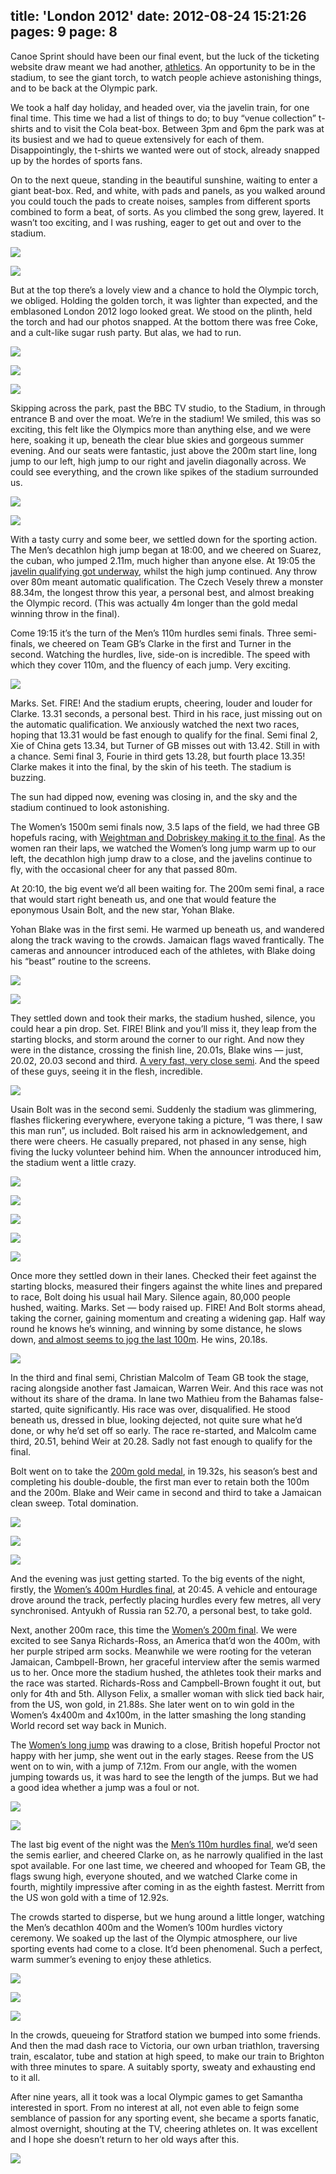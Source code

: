 title: 'London 2012'
date: 2012-08-24 15:21:26
pages: 9
page: 8
---

Canoe Sprint should have been our final event, but the luck of the ticketing website draw meant we had another, [athletics](http://www.bbc.co.uk/sport/olympics/2012/schedule-results/athletics/20120808#start-time-1800). An opportunity to be in the stadium, to see the giant torch, to watch people achieve astonishing things, and to be back at the Olympic park.

We took a half day holiday, and headed over, via the javelin train, for one final time. This time we had a list of things to do; to buy “venue collection” t-shirts and to visit the Cola beat-box. Between 3pm and 6pm the park was at its busiest and we had to queue extensively for each of them. Disappointingly, the t-shirts we wanted were out of stock, already snapped up by the hordes of sports fans.

On to the next queue, standing in the beautiful sunshine, waiting to enter a giant beat-box. Red, and white, with pads and panels, as you walked around you could touch the pads to create noises, samples from different sports combined to form a beat, of sorts. As you climbed the song grew, layered. It wasn’t too exciting, and I was rushing, eager to get out and over to the stadium.

[![](http://host.trivialbeing.org/up/small/olympics-083.jpg)](http://host.trivialbeing.org/up/olympics-083.jpg)

[![](http://host.trivialbeing.org/up/small/olympics-084.jpg)](http://host.trivialbeing.org/up/olympics-084.jpg)

But at the top there’s a lovely view and a chance to hold the Olympic torch, we obliged. Holding the golden torch, it was lighter than expected, and the emblasoned London 2012 logo looked great. We stood on the plinth, held the torch and had our photos snapped. At the bottom there was free Coke, and a cult-like sugar rush party. But alas, we had to run.

[![](http://host.trivialbeing.org/up/small/olympics-086.jpg)](http://host.trivialbeing.org/up/olympics-086.jpg)

[![](http://host.trivialbeing.org/up/small/olympics-087.jpg)](http://host.trivialbeing.org/up/olympics-087.jpg)

[![](http://host.trivialbeing.org/up/small/olympics-089.jpg)](http://host.trivialbeing.org/up/olympics-089.jpg)

Skipping across the park, past the BBC TV studio, to the Stadium, in through entrance B and over the moat. We’re in the stadium! We smiled, this was so exciting, this felt like the Olympics more than anything else, and we were here, soaking it up, beneath the clear blue skies and gorgeous summer evening. And our seats were fantastic, just above the 200m start line, long jump to our left, high jump to our right and javelin diagonally across. We could see everything, and the crown like spikes of the stadium surrounded us.

[![](http://host.trivialbeing.org/up/small/olympics-090.jpg)](http://host.trivialbeing.org/up/olympics-090.jpg)

[![](http://host.trivialbeing.org/up/small/olympics-092.jpg)](http://host.trivialbeing.org/up/olympics-092.jpg)

With a tasty curry and some beer, we settled down for the sporting action. The Men’s decathlon high jump began at 18:00, and we cheered on Suarez, the cuban, who jumped 2.11m, much higher than anyone else. At 19:05 the [javelin qualifying got underway](http://london2012.bbc.co.uk/athletics/event/men-javelin-throw/phase=atm053900/index.html), whilst the high jump continued. Any throw over 80m meant automatic qualification. The Czech Vesely threw a monster 88.34m, the longest throw this year, a personal best, and almost breaking the Olympic record. (This was actually 4m longer than the gold medal winning throw in the final).

Come 19:15 it’s the turn of the Men’s 110m hurdles semi finals. Three semi-finals, we cheered on Team GB’s Clarke in the first and Turner in the second. Watching the hurdles, live, side-on is incredible. The speed with which they cover 110m, and the fluency of each jump. Very exciting.

[![](http://host.trivialbeing.org/up/small/olympics-091.jpg)](http://host.trivialbeing.org/up/olympics-091.jpg)

Marks. Set. FIRE! And the stadium erupts, cheering, louder and louder for Clarke. 13.31 seconds, a personal best. Third in his race, just missing out on the automatic qualification. We anxiously watched the next two races, hoping that 13.31 would be fast enough to qualify for the final. Semi final 2, Xie of China gets 13.34, but Turner of GB misses out with 13.42\. Still in with a chance. Semi final 3, Fourie in third gets 13.28, but fourth place 13.35! Clarke makes it into the final, by the skin of his teeth. The stadium is buzzing.

The sun had dipped now, evening was closing in, and the sky and the stadium continued to look astonishing.

The Women’s 1500m semi finals now, 3.5 laps of the field, we had three GB hopefuls racing, with [Weightman and Dobriskey making it to the final](http://www.bbc.co.uk/sport/0/olympics/19187983). As the women ran their laps, we watched the Women’s long jump warm up to our left, the decathlon high jump draw to a close, and the javelins continue to fly, with the occasional cheer for any that passed 80m.

At 20:10, the big event we’d all been waiting for. The 200m semi final, a race that would start right beneath us, and one that would feature the eponymous Usain Bolt, and the new star, Yohan Blake.

Yohan Blake was in the first semi. He warmed up beneath us, and wandered along the track waving to the crowds. Jamaican flags waved frantically. The cameras and announcer introduced each of the athletes, with Blake doing his “beast” routine to the screens.

[![](http://host.trivialbeing.org/up/small/olympics-093.jpg)](http://host.trivialbeing.org/up/olympics-093.jpg)

[![](http://host.trivialbeing.org/up/small/olympics-096.jpg)](http://host.trivialbeing.org/up/olympics-096.jpg)

They settled down and took their marks, the stadium hushed, silence, you could hear a pin drop. Set. FIRE! Blink and you’ll miss it, they leap from the starting blocks, and storm around the corner to our right. And now they were in the distance, crossing the finish line, 20.01s, Blake wins — just, 20.02, 20.03 second and third. [A very fast, very close semi](http://london2012.bbc.co.uk/athletics/event/men-200m/phase=atm002200/index.html). And the speed of these guys, seeing it in the flesh, incredible.

[![](http://host.trivialbeing.org/up/small/olympics-097.jpg)](http://host.trivialbeing.org/up/olympics-097.jpg)

Usain Bolt was in the second semi. Suddenly the stadium was glimmering, flashes flickering everywhere, everyone taking a picture, “I was there, I saw this man run”, us included. Bolt raised his arm in acknowledgement, and there were cheers. He casually prepared, not phased in any sense, high fiving the lucky volunteer behind him. When the announcer introduced him, the stadium went a little crazy.

[![](http://host.trivialbeing.org/up/small/olympics-094.jpg)](http://host.trivialbeing.org/up/olympics-094.jpg)

[![](http://host.trivialbeing.org/up/small/olympics-098.jpg)](http://host.trivialbeing.org/up/olympics-098.jpg)

[![](http://host.trivialbeing.org/up/small/olympics-095.jpg)](http://host.trivialbeing.org/up/olympics-095.jpg)

[![](http://host.trivialbeing.org/up/small/olympics-100.jpg)](http://host.trivialbeing.org/up/olympics-100.jpg)

[![](http://host.trivialbeing.org/up/small/olympics-101.jpg)](http://host.trivialbeing.org/up/olympics-101.jpg)

Once more they settled down in their lanes. Checked their feet against the starting blocks, measured their fingers against the white lines and prepared to race, Bolt doing his usual hail Mary. Silence again, 80,000 people hushed, waiting. Marks. Set — body raised up. FIRE! And Bolt storms ahead, taking the corner, gaining momentum and creating a widening gap. Half way round he knows he’s winning, and winning by some distance, he slows down, [and almost seems to jog the last 100m](http://www.bbc.co.uk/sport/0/olympics/18907716). He wins, 20.18s.

[![](http://host.trivialbeing.org/up/small/olympics-102.jpg)](http://host.trivialbeing.org/up/olympics-102.jpg)

In the third and final semi, Christian Malcolm of Team GB took the stage, racing alongside another fast Jamaican, Warren Weir. And this race was not without its share of the drama. In lane two Mathieu from the Bahamas false-started, quite significantly. His race was over, disqualified. He stood beneath us, dressed in blue, looking dejected, not quite sure what he’d done, or why he’d set off so early. The race re-started, and Malcolm came third, 20.51, behind Weir at 20.28\. Sadly not fast enough to qualify for the final.

Bolt went on to take the [200m gold medal](http://www.bbc.co.uk/sport/0/olympics/18914449), in 19.32s, his season’s best and completing his double-double, the first man ever to retain both the 100m and the 200m. Blake and Weir came in second and third to take a Jamaican clean sweep. Total domination.

[![](http://host.trivialbeing.org/up/small/olympics-103.jpg)](http://host.trivialbeing.org/up/olympics-103.jpg)

[![](http://host.trivialbeing.org/up/small/olympics-104.jpg)](http://host.trivialbeing.org/up/olympics-104.jpg)

[![](http://host.trivialbeing.org/up/small/olympics-105.jpg)](http://host.trivialbeing.org/up/olympics-105.jpg)

And the evening was just getting started. To the big events of the night, firstly, the [Women’s 400m Hurdles final](http://www.bbc.co.uk/sport/0/olympics/18907733), at 20:45\. A vehicle and entourage drove around the track, perfectly placing hurdles every few metres, all very synchronised. Antyukh of Russia ran 52.70, a personal best, to take gold.

Next, another 200m race, this time the [Women’s 200m final](http://www.bbc.co.uk/sport/0/olympics/18907742). We were excited to see Sanya Richards-Ross, an America that’d won the 400m, with her purple striped arm socks. Meanwhile we were rooting for the veteran Jamaican, Cambpell-Brown, her graceful interview after the semis warmed us to her. Once more the stadium hushed, the athletes took their marks and the race was started. Richards-Ross and Campbell-Brown fought it out, but only for 4th and 5th. Allyson Felix, a smaller woman with slick tied back hair, from the US, won gold, in 21.88s. She later went on to win gold in the Women’s 4x400m and 4x100m, in the latter smashing the long standing World record set way back in Munich.

The [Women’s long jump](http://www.bbc.co.uk/sport/0/olympics/19189351) was drawing to a close, British hopeful Proctor not happy with her jump, she went out in the early stages. Reese from the US went on to win, with a jump of 7.12m. From our angle, with the women jumping towards us, it was hard to see the length of the jumps. But we had a good idea whether a jump was a foul or not.

[![](http://host.trivialbeing.org/up/small/olympics-106.jpg)](http://host.trivialbeing.org/up/olympics-106.jpg)

[![](http://host.trivialbeing.org/up/small/olympics-107.jpg)](http://host.trivialbeing.org/up/olympics-107.jpg)

The last big event of the night was the [Men’s 110m hurdles final](http://www.bbc.co.uk/sport/0/olympics/19186672), we’d seen the semis earlier, and cheered Clarke on, as he narrowly qualified in the last spot available. For one last time, we cheered and whooped for Team GB, the flags swung high, everyone shouted, and we watched Clarke come in fourth, mightily impressive after coming in as the eighth fastest. Merritt from the US won gold with a time of 12.92s.

The crowds started to disperse, but we hung around a little longer, watching the Men’s decathlon 400m and the Women’s 100m hurdles victory ceremony. We soaked up the last of the Olympic atmosphere, our live sporting events had come to a close. It’d been phenomenal. Such a perfect, warm summer’s evening to enjoy these athletics.

[![](http://host.trivialbeing.org/up/small/olympics-109.jpg)](http://host.trivialbeing.org/up/olympics-109.jpg)

[![](http://host.trivialbeing.org/up/small/olympics-110.jpg)](http://host.trivialbeing.org/up/olympics-110.jpg)

[![](http://host.trivialbeing.org/up/small/olympics-111.jpg)](http://host.trivialbeing.org/up/olympics-111.jpg)

In the crowds, queueing for Stratford station we bumped into some friends. And then the mad dash race to Victoria, our own urban triathlon, traversing train, escalator, tube and station at high speed, to make our train to Brighton with three minutes to spare. A suitably sporty, sweaty and exhausting end to it all.

After nine years, all it took was a local Olympic games to get Samantha interested in sport. From no interest at all, not even able to feign some semblance of passion for any sporting event, she became a sports fanatic, almost overnight, shouting at the TV, cheering athletes on. It was excellent and I hope she doesn’t return to her old ways after this.

[![](http://host.trivialbeing.org/up/small/olympics-113.jpg)](http://host.trivialbeing.org/up/olympics-113.jpg)
